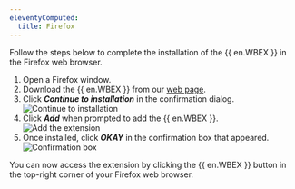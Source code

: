 ```yaml
---
eleventyComputed:
  title: Firefox
---
```

Follow the steps below to complete the installation of the {{ en.WBEX }} in the Firefox web browser.

1. Open a Firefox window.
1. Download the {{ en.WBEX }} from our [web page](https://devolutions.net/workspace).
1. Click ***Continue to installation*** in the confirmation dialog.
![Continue to installation](https://cdnweb.devolutions.net/docs/en/dwl/Dwl4004.png)
1. Click ***Add*** when prompted to add the {{ en.WBEX }}.
![Add the extension](https://cdnweb.devolutions.net/docs/en/dwl/Dwl4005.png)
1. Once installed, click ***OKAY*** in the confirmation box that appeared.
![Confirmation box](https://cdnweb.devolutions.net/docs/en/dwl/Dwl2004.png)

You can now access the extension by clicking the {{ en.WBEX }} button in the top-right corner of your Firefox web browser.
